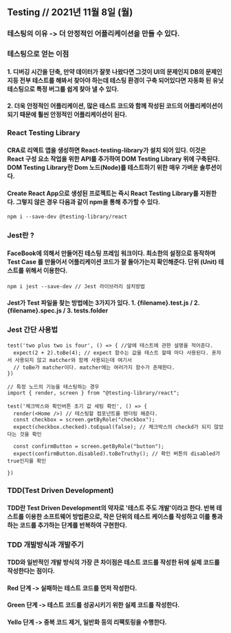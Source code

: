 ## Testing // 2021년 11월 8일 (월)

### 테스팅의 이유 -> 더 안정적인 어플리케이션을 만들 수 있다.

### 테스팅으로 얻는 이점

#### 1. 디버깅 시간을 단축, 만약 데이터가 잘못 나왔다면 그것이 UI의 문제인지 DB의 문제인지등 전부 테스트를 해봐서 찾아야 하는데 테스팅 환경이 구축 되어있다면 자동화 된 유닛 테스팅으로 특정 버그를 쉽게 찾아 낼 수 있다.

#### 2. 더욱 안정적인 어플리케이션, 많은 테스트 코드와 함께 작성된 코드의 어플리케이션이 되기 때문에 훨씬 안정적인 어플리케이션이 된다.

### React Testing Library

#### CRA로 리액트 앱을 생성하면 React-testing-library가 설치 되어 있다. 이것은 React 구성 요소 작업을 위한 API를 추가하여 DOM Testing Library 위에 구축된다. DOM Testing Library란 Dom 노드(Node)를 테스트하기 위한 매우 가벼운 솔루션이다.

#### Create React App으로 생성된 프로젝트는 즉시 React Testing Library를 지원한다. 그렇지 않은 경우 다음과 같이 npm을 통해 추가할 수 있다.

```
npm i --save-dev @testing-library/react
```

### Jest란 ?

#### FaceBook에 의해서 만들어진 테스팅 프레임 워크이다. 최소한의 설정으로 동작하며 Test Case 를 만들어서 어플리케이션 코드가 잘 돌아가는지 확인해준다. 단위 (Unit) 테스트를 위해서 이용한다.

```
npm i jest --save-dev // Jest 라이브러리 설치방법
```

#### Jest가 Test 파일을 찾는 방법에는 3가지가 있다. 1. {filename}.test.js / 2. {filename}.spec.js / 3. tests.folder

### Jest 간단 사용법

```
test('two plus two is four', () => { //앞에 테스트에 관한 설명을 적어준다.
  expect(2 + 2).toBe(4); // expect 함수는 값을 테스트 할때 마다 사용된다. 혼자서 사용되지 않고 matcher와 함께 사용되는데 여기서
  // toBe가 matcher이다. matcher에는 여러가지 함수가 존재한다.
})

// 특정 노드의 기능을 테스팅하는 경우
import { render, screen } from "@testing-library/react";

test('체크박스와 확인버튼 초기 값 세팅 확인', () => {
  render(<Home />) // 테스팅할 컴포넌트를 렌더링 해준다.
  const checkbox = screen.getByRole("checkbox");
  expect(checkbox.checked).toEqual(false); // 체크박스의 checkd가 되지 않았다는 것을 확인

  const confirmButton = screen.getByRole("button");
  expect(confirmButton.disabled).toBeTruthy(); // 확인 버튼의 disabled가 true인지를 확인

})
```

### TDD(Test Driven Development)

#### TDD란 Test Driven Development의 약자로 '테스트 주도 개발'이라고 한다. 반복 테스트를 이용한 소프트웨어 방법론으로, 작은 단위의 테스트 케이스를 작성하고 이를 통과하는 코드를 추가하는 단계를 반복하여 구현한다.

### TDD 개발방식과 개발주기

#### TDD와 일반적인 개발 방식의 가장 큰 차이점은 테스트 코드를 작성한 뒤에 실제 코드를 작성한다는 점이다.

#### Red 단계 -> 실패하는 테스트 코드를 먼저 작성한다.

#### Green 단계 -> 테스트 코드를 성공시키기 위한 실제 코드를 작성한다.

#### Yello 단계 -> 중복 코드 제거, 일반화 등의 리팩토링을 수행한다.
